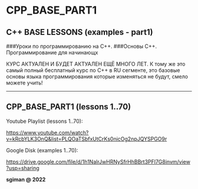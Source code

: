 # CPP_BASE_PART1
C++ BASE LESSONS (examples - part1)
--

###Уроки по программированию на C++.
###Основы C++. Программирование для начинающх


КУРС АКТУАЛЕН И БУДЕТ АКТУАЛЕН ЕЩЁ МНОГО ЛЕТ. 
 К тому же это самый полный бесплатный курс по C++ в RU сегменте, 
 это базовые основы языка программирования которые изменяться не будут, смело можете учить!

-----

## CPP_BASE_PART1 (lessons 1..70)

Youtube Playlist (lessons 1..70):

https://www.youtube.com/watch?v=kRcbYLK3OnQ&list=PLQOaTSbfxUtCrKs0nicOg2npJQYSPGO9r

Google Disk (examples 1..70):

https://drive.google.com/file/d/1h1NalrJwHRNySfrHhBBrt3PFl7G8invm/view?usp=sharing



**sgiman @ 2022**
 
